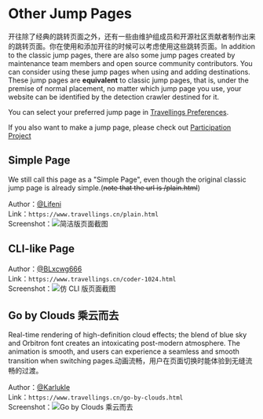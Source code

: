 # Other Jump Pages

开往除了经典的跳转页面之外，还有一些由维护组成员和开源社区贡献者制作出来的跳转页面。你在使用和添加开往的时候可以考虑使用这些跳转页面。In addition to the classic jump pages, there are also some jump pages created by maintenance team members and open source community contributors. You can consider using these jump pages when using and adding destinations. These jump pages are **equivalent** to classic jump pages, that is, under the premise of normal placement, no matter which jump page you use, your website can be identified by the detection crawler destined for it.

You can select your preferred jump page in [Travellings Preferences](https://www.travellings.cn/preference).

If you also want to make a jump page, please check out [Participation Project](https://www.travellings.cn/docs/join#参与项目)

## Simple Page

We still call this page as a "Simple Page", even though the original classic jump page is already simple.(~~note that the url is /plain.html~~)

Author：[@Lifeni](https://github.com/Lifeni)\
Link：`https://www.travellings.cn/plain.html`\
Screenshot：![简洁版页面截图](/assets/img/plain-page.png "简洁版页面截图")

## CLI-like Page

Author：[@BLxcwg666](https://github.com/BLxcwg666)\
Link：`https://www.travellings.cn/coder-1024.html`\
Screenshot：![仿 CLI 版页面截图](/assets/img/coder1024-page.png "仿 CLI 版页面截图")

## Go by Clouds 乘云而去

Real-time rendering of high-definition cloud effects; the blend of blue sky and Orbitron font creates an intoxicating post-modern atmosphere. The animation is smooth, and users can experience a seamless and smooth transition when switching pages.动画流畅，用户在页面切换时能体验到无缝流畅的过渡。

Author：[@Karlukle](https://www.karlukle.site)\
Link：`https://www.travellings.cn/go-by-clouds.html`\
Screenshot：![Go by Clouds 乘云而去](/assets/img/go-by-clouds-page.png "Go by Clouds 乘云而去")
